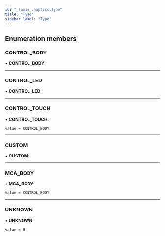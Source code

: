 ```yaml
---
id: "_lumin_.haptics.type"
title: "Type"
sidebar_label: "Type"
---
```


## Enumeration members

###  CONTROL_BODY

• **CONTROL_BODY**:

___

###  CONTROL_LED

• **CONTROL_LED**:

___

###  CONTROL_TOUCH

• **CONTROL_TOUCH**:

`value = CONTROL_BODY`

___

###  CUSTOM

• **CUSTOM**:

___

###  MCA_BODY

• **MCA_BODY**:

`value = CONTROL_BODY`

___

###  UNKNOWN

• **UNKNOWN**:

`value = 0`
